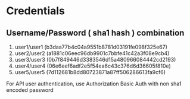 # Credentials

## Username/Password ( sha1 hash ) combination

1. user1/user1 (b3daa77b4c04a9551b8781d03191fe098f325e67)
2. user2/user2 (a1881c06eec96db9901c7bbfe41c42a3f08e9cb4)
3. user3/user3 (0b7f849446d3383546d15a480966084442cd2193)
4. user4/user4 (06e6eef6adf2e5f54ea6c43c376d6d36605f810e)
5. user5/user5 (7d112681b8dd80723871a87ff506286613fa9cf6)

For API user authentication, use Authorization Basic Auth with non sha1 encoded password